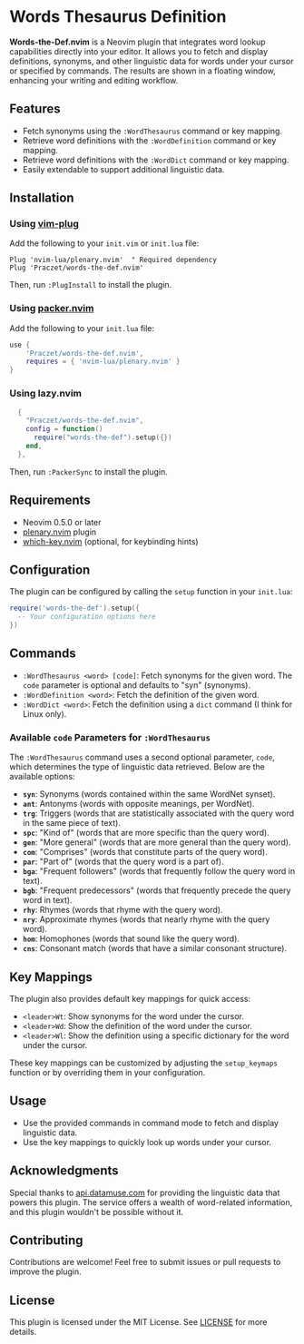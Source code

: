 # Words Thesaurus Definition

**Words-the-Def.nvim** is a Neovim plugin that integrates word lookup capabilities
directly into your editor. It allows you to fetch and display definitions,
synonyms, and other linguistic data for words under your cursor
or specified by commands. The results are shown in a floating window,
enhancing your writing and editing workflow.

## Features

- Fetch synonyms using the `:WordThesaurus` command or key mapping.
- Retrieve word definitions with the `:WordDefinition` command or key mapping.
- Retrieve word definitions with the `:WordDict` command or key mapping.
- Easily extendable to support additional linguistic data.

## Installation

### Using [vim-plug](https://github.com/junegunn/vim-plug)

Add the following to your `init.vim` or `init.lua` file:

```vim
Plug 'nvim-lua/plenary.nvim'  " Required dependency
Plug 'Praczet/words-the-def.nvim'
```

Then, run `:PlugInstall` to install the plugin.

### Using [packer.nvim](https://github.com/wbthomason/packer.nvim)

Add the following to your `init.lua` file:

```lua
use {
    'Praczet/words-the-def.nvim',
    requires = { 'nvim-lua/plenary.nvim' }
}
```

### Using lazy.nvim

```lua
  {
    "Praczet/words-the-def.nvim",
    config = function()
      require("words-the-def").setup({})
    end,
  },
```

Then, run `:PackerSync` to install the plugin.

## Requirements

- Neovim 0.5.0 or later
- [plenary.nvim](https://github.com/nvim-lua/plenary.nvim) plugin
- [which-key.nvim](https://github.com/folke/which-key.nvim) (optional, for keybinding hints)

## Configuration

The plugin can be configured by calling the `setup` function in your `init.lua`:

```lua
require('words-the-def').setup({
  -- Your configuration options here
})
```

## Commands

- `:WordThesaurus <word> [code]`: Fetch synonyms for the given word. The `code` parameter is optional and defaults to "syn" (synonyms).
- `:WordDefinition <word>`: Fetch the definition of the given word.
- `:WordDict <word>`: Fetch the definition using a `dict` command (I think for
  Linux only).

### Available `code` Parameters for `:WordThesaurus`

The `:WordThesaurus` command uses a second optional parameter, `code`, which determines the type of linguistic data retrieved. Below are the available options:

- **`syn`**: Synonyms (words contained within the same WordNet synset).
- **`ant`**: Antonyms (words with opposite meanings, per WordNet).
- **`trg`**: Triggers (words that are statistically associated with the query word in the same piece of text).
- **`spc`**: "Kind of" (words that are more specific than the query word).
- **`gen`**: "More general" (words that are more general than the query word).
- **`com`**: "Comprises" (words that constitute parts of the query word).
- **`par`**: "Part of" (words that the query word is a part of).
- **`bga`**: "Frequent followers" (words that frequently follow the query word in text).
- **`bgb`**: "Frequent predecessors" (words that frequently precede the query word in text).
- **`rhy`**: Rhymes (words that rhyme with the query word).
- **`nry`**: Approximate rhymes (words that nearly rhyme with the query word).
- **`hom`**: Homophones (words that sound like the query word).
- **`cns`**: Consonant match (words that have a similar consonant structure).

## Key Mappings

The plugin also provides default key mappings for quick access:

- `<leader>Wt`: Show synonyms for the word under the cursor.
- `<leader>Wd`: Show the definition of the word under the cursor.
- `<leader>Wl`: Show the definition using a specific dictionary for the word under the cursor.

These key mappings can be customized by adjusting the `setup_keymaps` function or by overriding them in your configuration.

## Usage

- Use the provided commands in command mode to fetch and display linguistic data.
- Use the key mappings to quickly look up words under your cursor.

## Acknowledgments

Special thanks to [api.datamuse.com](https://api.datamuse.com) for providing the
linguistic data that powers this plugin. The service offers a wealth
of word-related information, and this plugin wouldn't be possible without it.

## Contributing

Contributions are welcome! Feel free to submit issues or pull requests to improve the plugin.

## License

This plugin is licensed under the MIT License. See [LICENSE](./LICENSE) for more details.
